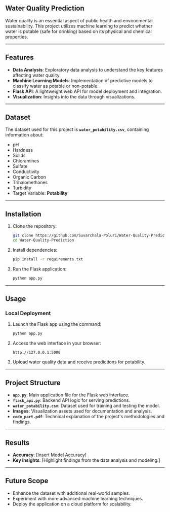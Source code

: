 ## Water Quality Prediction

Water quality is an essential aspect of public health and environmental sustainability. This project utilizes machine learning to predict whether water is potable (safe for drinking) based on its physical and chemical properties.

---

## Features

- **Data Analysis**: Exploratory data analysis to understand the key features affecting water quality.
- **Machine Learning Models**: Implementation of predictive models to classify water as potable or non-potable.
- **Flask API**: A lightweight web API for model deployment and integration.
- **Visualization**: Insights into the data through visualizations.

---

## Dataset

The dataset used for this project is **`water_potability.csv`**, containing information about:

- pH
- Hardness
- Solids
- Chloramines
- Sulfate
- Conductivity
- Organic Carbon
- Trihalomethanes
- Turbidity
- Target Variable: **Potability**

---

## Installation

1. Clone the repository:
   ```bash
   git clone https://github.com/Suvarchala-Poluri/Water-Quality-Prediction.git
   cd Water-Quality-Prediction
   ```

2. Install dependencies:
   ```bash
   pip install -r requirements.txt
   ```

3. Run the Flask application:
   ```bash
   python app.py
   ```

---

## Usage

### Local Deployment

1. Launch the Flask app using the command:
   ```bash
   python app.py
   ```

2. Access the web interface in your browser:
   ```
   http://127.0.0.1:5000
   ```

3. Upload water quality data and receive predictions for potability.

---

## Project Structure

- **`app.py`**: Main application file for the Flask web interface.
- **`flask_api.py`**: Backend API logic for serving predictions.
- **`water_potability.csv`**: Dataset used for training and testing the model.
- **Images**: Visualization assets used for documentation and analysis.
- **`code_part.pdf`**: Technical explanation of the project's methodologies and findings.

---

## Results

- **Accuracy**: [Insert Model Accuracy]
- **Key Insights**: [Highlight findings from the data analysis and modeling.]

---

## Future Scope

- Enhance the dataset with additional real-world samples.
- Experiment with more advanced machine learning techniques.
- Deploy the application on a cloud platform for scalability.

